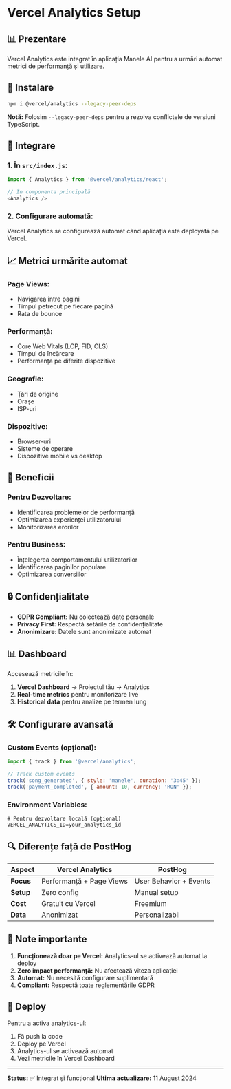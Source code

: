 # Vercel Analytics Setup

## 📊 Prezentare

Vercel Analytics este integrat în aplicația Manele AI pentru a urmări automat metrici de performanță și utilizare.

## 🚀 Instalare

```bash
npm i @vercel/analytics --legacy-peer-deps
```

**Notă:** Folosim `--legacy-peer-deps` pentru a rezolva conflictele de versiuni TypeScript.

## 🔧 Integrare

### 1. În `src/index.js`:

```javascript
import { Analytics } from '@vercel/analytics/react';

// În componenta principală
<Analytics />
```

### 2. Configurare automată:

Vercel Analytics se configurează automat când aplicația este deployată pe Vercel.

## 📈 Metrici urmărite automat

### **Page Views:**
- Navigarea între pagini
- Timpul petrecut pe fiecare pagină
- Rata de bounce

### **Performanță:**
- Core Web Vitals (LCP, FID, CLS)
- Timpul de încărcare
- Performanța pe diferite dispozitive

### **Geografie:**
- Țări de origine
- Orașe
- ISP-uri

### **Dispozitive:**
- Browser-uri
- Sisteme de operare
- Dispozitive mobile vs desktop

## 🎯 Beneficii

### **Pentru Dezvoltare:**
- Identificarea problemelor de performanță
- Optimizarea experienței utilizatorului
- Monitorizarea erorilor

### **Pentru Business:**
- Înțelegerea comportamentului utilizatorilor
- Identificarea paginilor populare
- Optimizarea conversiilor

## 🔒 Confidențialitate

- **GDPR Compliant:** Nu colectează date personale
- **Privacy First:** Respectă setările de confidențialitate
- **Anonimizare:** Datele sunt anonimizate automat

## 📊 Dashboard

Accesează metricile în:
1. **Vercel Dashboard** → Proiectul tău → Analytics
2. **Real-time metrics** pentru monitorizare live
3. **Historical data** pentru analize pe termen lung

## 🛠️ Configurare avansată

### **Custom Events (opțional):**
```javascript
import { track } from '@vercel/analytics';

// Track custom events
track('song_generated', { style: 'manele', duration: '3:45' });
track('payment_completed', { amount: 10, currency: 'RON' });
```

### **Environment Variables:**
```env
# Pentru dezvoltare locală (opțional)
VERCEL_ANALYTICS_ID=your_analytics_id
```

## 🔍 Diferențe față de PostHog

| Aspect | Vercel Analytics | PostHog |
|--------|------------------|---------|
| **Focus** | Performanță + Page Views | User Behavior + Events |
| **Setup** | Zero config | Manual setup |
| **Cost** | Gratuit cu Vercel | Freemium |
| **Data** | Anonimizat | Personalizabil |

## 📝 Note importante

1. **Funcționează doar pe Vercel:** Analytics-ul se activează automat la deploy
2. **Zero impact performanță:** Nu afectează viteza aplicației
3. **Automat:** Nu necesită configurare suplimentară
4. **Compliant:** Respectă toate reglementările GDPR

## 🚀 Deploy

Pentru a activa analytics-ul:
1. Fă push la code
2. Deploy pe Vercel
3. Analytics-ul se activează automat
4. Vezi metricile în Vercel Dashboard

---

**Status:** ✅ Integrat și funcțional
**Ultima actualizare:** 11 August 2024
